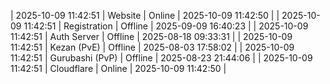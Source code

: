 | 2025-10-09 11:42:51 | Website | Online | 2025-10-09 11:42:50 |
| 2025-10-09 11:42:51 | Registration | Offline | 2025-09-09 16:40:23 |
| 2025-10-09 11:42:51 | Auth Server | Offline | 2025-08-18 09:33:31 |
| 2025-10-09 11:42:51 | Kezan (PvE) | Offline | 2025-08-03 17:58:02 |
| 2025-10-09 11:42:51 | Gurubashi (PvP) | Offline | 2025-08-23 21:44:06 |
| 2025-10-09 11:42:51 | Cloudflare | Online | 2025-10-09 11:42:50 |
